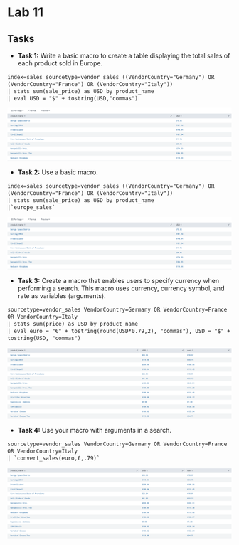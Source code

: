 # Lab 11

## Tasks

* **Task 1:** Write a basic macro to create a table displaying the total sales of each product sold in Europe.

```
index=sales sourcetype=vendor_sales ((VendorCountry="Germany") OR (VendorCountry="France") OR (VendorCountry="Italy"))
| stats sum(sale_price) as USD by product_name
| eval USD = "$" + tostring(USD,"commas")
```

![](./resources/01.png)

* **Task 2:** Use a basic macro.

```
index=sales sourcetype=vendor_sales ((VendorCountry="Germany") OR (VendorCountry="France") OR (VendorCountry="Italy"))
| stats sum(sale_price) as USD by product_name
|`europe_sales`
```

![](./resources/02.png)

* **Task 3:** Create a macro that enables users to specify currency when performing a search. This macro uses currency, currency symbol, and rate as variables (arguments).

```
sourcetype=vendor_sales VendorCountry=Germany OR VendorCountry=France OR VendorCountry=Italy
| stats sum(price) as USD by product_name
| eval euro = "€" + tostring(round(USD*0.79,2), "commas"), USD = "$" + tostring(USD, "commas")
```

![](./resources/03.png)


* **Task 4:** Use your macro with arguments in a search.

```
sourcetype=vendor_sales VendorCountry=Germany OR VendorCountry=France OR VendorCountry=Italy
| `convert_sales(euro,€,.79)`
```

![](./resources/04.png)